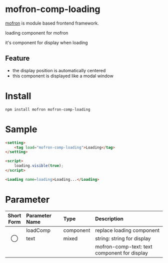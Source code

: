 # mofron-comp-loading
[mofron](https://mofron.github.io/mofron/) is module based frontend framework.

loading component for mofron

it's component for display when loading

## Feature
 - the display position is automatically centered
 - this component is displayed like a modal window

# Install
```
npm install mofron mofron-comp-loading
```

# Sample
```html
<setting>
    <tag load="mofron-comp-loading">Loading</tag>
</setting>

<script>
    loading.visible(true);
</script>

<Loading name=loading>Loading...</Loading>
```

# Parameter

| Short<br>Form | Parameter Name | Type | Description |
|:-------------:|:---------------|:-----|:------------|
| | loadComp | component | replace loading component |
| ◯  | text | mixed | string: string for display |
| | | | mofron-comp-text: text component for display |

